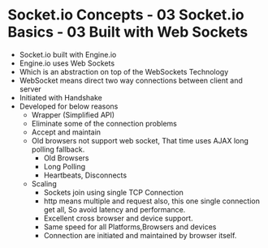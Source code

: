 # Socket.io Concepts - 03 Socket.io Basics - 03 Built with Web Sockets

- Socket.io built with  Engine.io
- Engine.io uses Web Sockets
- Which is an abstraction on top of the  WebSockets Technology
- WebSocket means direct two way connections between  client and server
- Initiated with Handshake
- Developed for below reasons
	- Wrapper (Simplified API)
	- Eliminate some of the connection problems
	- Accept and maintain
	- Old browsers not support web socket, That time uses AJAX long polling fallback.
		- Old Browsers
		- Long Polling
		- Heartbeats, Disconnects
	- Scaling
		- Sockets join using single TCP Connection
		- http means multiple and request also, this one single connection get all, So avoid latency and performance.
		- Excellent cross browser and  device support.
		- Same speed for all Platforms,Browsers and devices
		- Connection are initiated and maintained by browser itself.